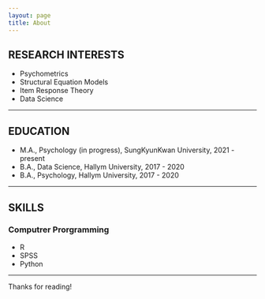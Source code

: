 ```yaml
---
layout: page
title: About
---
```




## RESEARCH INTERESTS
* Psychometrics
* Structural Equation Models
* Item Response Theory
* Data Science

-----



## EDUCATION
* M.A., Psychology (in progress), SungKyunKwan University, 2021 - present
* B.A., Data Science, Hallym University, 2017 - 2020 
* B.A., Psychology, Hallym University, 2017 - 2020 

-----




## SKILLS
### Computrer Prorgramming
* R
* SPSS
* Python

-----


Thanks for reading!
